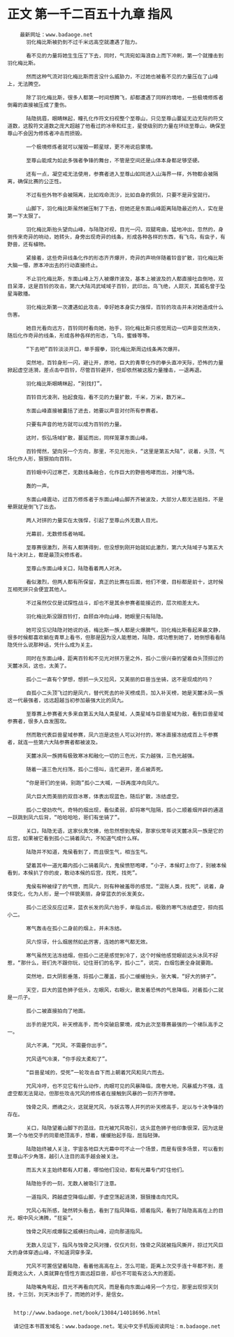 # 正文 第一千二百五十九章 指风
        最新网址：www.badaoge.net
          羽化梅比斯被扔到不过千米远高空就遭遇了阻力。
      
          看不见的力量将她生生压了下去，同时，气流宛如海浪自上而下冲刷，第一个就撞击到羽化梅比斯。
      
          然而这种气流对羽化梅比斯而言没什么威胁力，不过她也被看不见的力量压在了山峰上，无法腾空。
      
          除了羽化梅比斯，很多人都第一时间想腾飞，却都遭遇了同样的境地，一些极境修炼者倒霉的直接被压成了重伤。
      
          陆隐挑眉，眼睛眯起，瞳孔化作符文扫视整个至尊山，只见至尊山蔓延无边无际的符文道数，这股符文道数之庞大超越了他看过的冰帝和红主，星使级别的力量在环绕至尊山，确保至尊山不会因为修炼者冲击而损毁。
      
          一个极境修炼者就可以摧毁一颗星球，更不用说启蒙境。
      
          至尊山能成为如此多强者争锋的舞台，不管是空间还是山体本身都足够坚硬。
      
          还有一点，凝空戒无法使用，参赛者进入至尊山如同进入山海界一样，外物都会被隔离，确保比赛的公正性。
      
          不过有些外物不会被隔离，比如戏命流沙，比如自身的佩剑，只要不是异宝就行。
      
          山脚下，羽化梅比斯虽然被压制了下去，但她还是东面山峰距离陆隐最近的人，实在是第一下太狠了。
      
          羽化梅比斯抬头望向山峰，与陆隐对视，目光一闪，双腿弯曲，猛地冲出，忽然的，身侧传来奇异的响动，她转头，身旁出现奇异的线条，形成各种各样的东西，有飞鸟，有虫子，有野兽，还有植物。
      
          紧接着，这些奇异线条化作的形态齐齐爆开，奇异的声响伴随着铃音扩散，羽化梅比斯大脑一懵，原本冲出去的行动直接终止。
      
          不止羽化梅比斯，东面山峰上万人被爆炸波及，基本上被波及的人都直接吐血倒地，双目呆滞，这是百铃的攻击，第六大陆鸿武域域子百铃，武印出，鸟飞绝，人踪灭，其威名曾于坠星海散播。
      
          羽化梅比斯第一次遭遇如此攻击，幸好她本身实力强悍，百铃的攻击并未对她造成什么伤害。
      
          她目光看向远方，百铃同时看向她，抬手，羽化梅比斯只感觉周边一切声音突然消失，随后化作奇异的线条，形成各种各样的形态，飞鸟，蜜蜂等等。
      
          “下去吧”百铃淡淡开口，单手握拳，羽化梅比斯周边线条再次爆开。
      
          突然地，百铃身形一闪，避让开，原地，巨大的青草化作的拳头直冲天际，恐怖的力量掀起虚空涟漪，差点击中百铃，尽管百铃避开，但却依然被这股力量撞击，一退再退。
      
          羽化梅比斯眼睛眯起，“别找打”。
      
          百铃目光凌冽，抬起食指，看不见的力量扩散，千米，万米，数万米…
      
          东面山峰直接被囊括了进去，她要以声音对付所有参赛者。
      
          只要有声音的地方就可以成为百铃的力量。
      
          这时，恢弘场域扩散，蔓延而出，同样笼罩东面山峰。
      
          百铃愕然，望向另一个方向，那里，不见光抬头，“这里是第五大陆”，说着，头顶，气场化作人形，狠狠拍向百铃。
      
          百铃眼中闪过寒芒，无数线条融合，化作巨大的野兽咆哮而出，对撞气场。
      
          轰的一声。
      
          东面山峰震动，过百万修炼者于东面山峰山脚齐齐被波及，大部分人都无法抵挡，不是晕厥就是倒飞了出去。
      
          两人对拼的力量实在太强悍，引起了至尊山外无数人目光。
      
          光幕前，无数修炼者呐喊。
      
          至尊赛很激烈，所有人都猜得到，但没想到刚开始就如此激烈，第六大陆域子与第五大陆十决对上，都是最顶尖修炼者。
      
          至尊山东面山峰关口，陆隐看着两人对决。
      
          看似激烈，但两人都有所保留，真正的比赛在后面，他们不傻，目标都是前十，这时候互相死拼只会便宜其他人。
      
          不过虽然仅仅是试探性战斗，却也不是其余参赛者能接近的，层次相差太大。
      
          羽化梅比斯没跟百铃打，自顾自冲向山峰，她眼里只有陆隐。
      
          她可没忘记陆隐对她说的话，梅比斯一族人都是火爆脾气，羽化梅比斯看起来最文静，很多时候都喜欢躺在青草上看书，但那是因为没人能惹她，陆隐，成功惹到她了，她倒想看看陆隐凭什么说那种话，凭什么成为关主。
      
          同时在东面山峰，距离百铃和不见光对拼万里之外，孤小二很兴奋的望着自头顶掠过的天麓冰凤，这也，太美了。
      
          孤小二一直有个梦想，想抓一头又拉风，又美丽的巨兽当坐骑，这不是现成的吗？
      
          自孤小二头顶飞过的是凤六，替代死去的补天榜成员，加入补天榜，她是天麓冰凤一族这一代最强者，远远超越当初参加最强大比的凤九。
      
          至尊赛上参赛者大多来自第五大陆人类星域，人类星域与巨兽星域为敌，看到巨兽星域参赛者，很多人自发围攻。
      
          然而敢代表巨兽星域参赛，凤六岂是这些人可以对付的，寒冰直接冻结成百上千参赛者，就连一些第六大陆参赛者都被波及。
      
          天麓冰凤一族拥有极致寒冰和融化一切的三色光，实力越强，三色光越强。
      
          随着一道三色光扫荡，孤小二怪叫，连忙避开，差点被弄死。
      
          “你是哥们的坐骑，别跑”孤小二大喊，一跃再度冲向凤六。
      
          凤六巨大而美丽的双目冰寒，体表出现蓝色，随后扩散，冻结虚空。
      
          孤小二使劲吹气，奇特的烟出现，看似柔弱，却将寒气阻隔，孤小二顺着烟开辟的通道一跃跳到凤六后背，“哈哈哈哈，哥们有坐骑了”。
      
          关口，陆隐无语，这家伙真欠揍，他忽然想到鬼侯，那家伙常年说天麓冰凤一族是它的后宫，如果被它看到孤小二骑着凤六，不知道气成什么样。
      
          陆隐并不知道，鬼侯看到了，而且很生气，相当生气。
      
          望着其中一道光幕内孤小二骑着凤六，鬼侯愤怒咆哮，“小子，本候盯上你了，别被本候看到，本候扒了你的皮，敢动本候的后宫，找死，找死”。
      
          鬼侯有种被绿了的气愤，而凤六，则有种被羞辱的感觉，“混账人类，找死”，说着，身体变化，化为人形，是一个样貌美丽，身穿蓝衣的长发美女。
      
          孤小二还没反应过来，蓝衣长发的凤六抬手，单指点出，极致的寒气冻结虚空，掠向孤小二。
      
          寒气轰击在孤小二身前的烟上，并未冻结。
      
          凤六惊讶，什么烟居然如此厉害，连她的寒气都无效。
      
          寒气虽然无法冻结烟，但孤小二还是感觉到冷了，这个时候他感觉眼前这头冰凤不好惹，“那什么，哥们先不跟你玩，记住哥们的名字，孤小二”，说完，白烟包裹全身就要跑。
      
          突然地，巨大阴影垂落，将孤小二覆盖，孤小二缓缓抬头，张大嘴，“好大的狮子”。
      
          天空，巨大的蓝色狮子低头，左眼风，右眼火，散发着恐怖的气息降临，对着孤小二就是一爪子。
      
          孤小二被直接拍向了地面。
      
          出手的是咒风，补天榜高手，而今突破启蒙境，成为此次至尊赛最强的一个梯队高手之一。
      
          凤六不满，“咒风，不需要你出手”。
      
          咒风语气冷漠，“你手段太柔和了”。
      
          “巨兽星域的，受死”一轮攻击自下而上朝着咒风和凤六而去。
      
          咒风冷哼，也不见它有什么动作，肉眼可见的风暴降临，席卷大地，风暴威力不强，连虚空都无法晃动，但那些攻击咒风的修炼者在接触到风暴的一刻齐齐惨嚎。
      
          蚀骨之风，燃魂之火，这就是咒风，与妖古等人并列的补天榜高手，足以与十决争锋的存在。
      
          关口，陆隐望着山脚下的混战，目光被咒风吸引，这头蓝色狮子他印象很深，因为这是第一个与他交手的同辈绝顶高手，想着，缓缓抬起手指，屈指轻弹。
      
          陆隐始终被人关注，宇宙各地巨大光幕中可不止一个场景，而是有很多场景，可以看到至尊山不少角落，越引人注目的高手越会被关注。
      
          而五大关主始终都有人盯着，哪怕他们没动，都有光幕专门盯住他们。
      
          陆隐抬手的一刻，无数人被吸引了注意。
      
          一道指风，跨越虚空降临山脚，于虚空荡起涟漪，狠狠撞击向咒风。
      
          咒风心有所感，陡然转头看去，看到了指风降临，顺着指风，看到了陆隐高高在上的目光，眼中风火沸腾，“狂妄”。
      
          蚀骨之风形成爆裂之威横扫向山峰，迎向那道指风。
      
          无数人见证下，指风与蚀骨之风对撞，仅仅片刻，蚀骨之风就被指风撕开，掠过咒风巨大的身体穿透山峰，不知道洞穿多深。
      
          咒风不可置信望着陆隐，看着他高高在上，怎么可能，距离上次交手连十年都不到，差距竟这么大，人类就算在悟性方面远超巨兽，却也不可能有这么大的差距。
      
          陆隐嘴角弯起，目光不再看向咒风，而是看向东面山峰另一个方位，那里出现惊天剑技，十三剑，刘天沐出手了，而她的对手，是信女。
      
      
      http://www.badaoge.net/book/13084/14018696.html
      
      请记住本书首发域名：www.badaoge.net。笔尖中文手机版阅读网址：m.badaoge.net